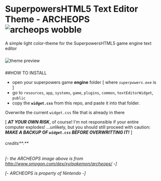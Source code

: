 # SuperpowersHTML5 Text Editor Theme - ARCHEOPS ![archeops wobble](http://i.imgur.com/yF6iWdw.gif)


A simple light color-theme for the SuperpowersHTML5 game engine text editor

###
![theme preview](http://i.imgur.com/3IJaKh3.gif)
###

##HOW TO INSTALL

- open your superpowers game **engine** folder [ where *`superpowers.exe`* is ]
- go to `resources`, `app`, `systems`, `game`, `plugins`, `common`, `textEditorWidget`, `public`
- copy the **`widget.css`** from this repo, and paste it into that folder.

Overwrite the current `widget.css` file that is already in there

[ ***AT YOUR OWN RISK***, of course! I'm not responsible if your entire computer explodes! ...unlikely, but you should still proceed with caution: ***MAKE A BACKUP OF `widget.css` BEFORE OVERWRITTING IT!*** ]

###### credits**:**

*[- the ARCHEOPS image above is from http://www.smogon.com/dex/xy/pokemon/archeops/ -]*

*[- ARCHEOPS is property of Nintendo -]*
